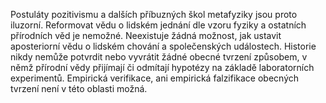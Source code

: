 Postuláty pozitivismu a dalších příbuzných škol metafyziky jsou proto iluzorní.<break time="0.3s" /> Reformovat vědu o lidském jednání dle vzoru fyziky a ostatních přírodních věd je nemožné.<break time="0.3s" /> Neexistuje žádná možnost, jak ustavit aposteriorní vědu o lidském chování a společenských událostech.<break time="0.3s" /> Historie nikdy nemůže potvrdit nebo vyvrátit žádné obecné tvrzení způsobem, v němž přírodní vědy přijímají či odmítají hypotézy na základě laboratorních experimentů.<break time="0.4s" /> Empirická verifikace, ani empirická falzifikace obecných tvrzení není v této oblasti možná.
